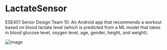 # LactateSensor
ESE451 Senior Design Team 10: An Android app that recommends a workout based on blood lactate level (which is predicted from a ML model that takes in blood glucose level, oxygen level, age, gender, height, and weight).

![image](emilyyeeun/LactateSensor/master/ScreenShots/1.png)

